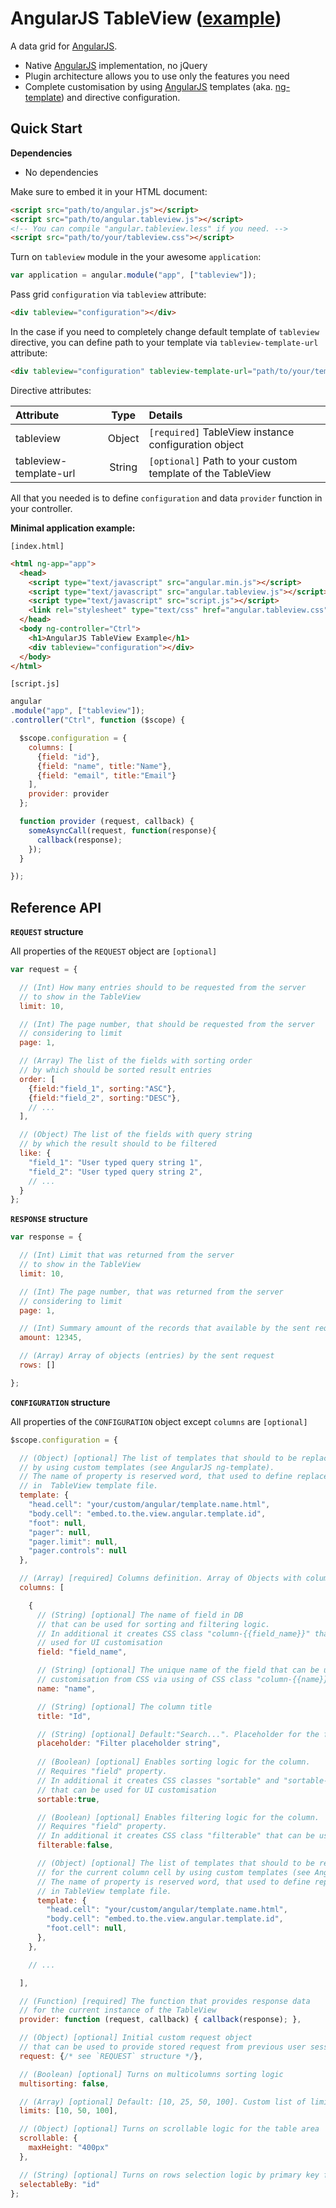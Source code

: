 # AngularJS TableView ([example])

[AngularJS]: https://angularjs.org/
[ng-template]: https://docs.angularjs.org/api/ng/directive/script
[example]: https://rawgit.com/w3core/AngularJS-TableView/master/example/index.html

A data grid for [AngularJS].

* Native [AngularJS] implementation, no jQuery
* Plugin architecture allows you to use only the features you need
* Complete customisation by using [AngularJS] templates (aka. [ng-template]) and directive configuration.



## Quick Start

**Dependencies**
* No dependencies

Make sure to embed it in your HTML document:
```html
<script src="path/to/angular.js"></script>
<script src="path/to/angular.tableview.js"></script>
<!-- You can compile "angular.tableview.less" if you need. -->
<script src="path/to/your/tableview.css"></script>
```

Turn on `tableview` module in the your awesome `application`:
```javascript
var application = angular.module("app", ["tableview"]);
```

Pass grid `configuration` via `tableview` attribute:
```html
<div tableview="configuration"></div>
```

In the case if you need to completely change default template of `tableview` directive, you can define path to your template via `tableview-template-url` attribute:
```html
<div tableview="configuration" tableview-template-url="path/to/your/template.html"></div>
```

Directive attributes:

|       Attribute        |  Type  | Details                                                    |
|:-----------------------|:------:|:-----------------------------------------------------------|
| tableview              | Object | `[required]` TableView instance configuration object       |
| tableview-template-url | String | `[optional]` Path to your custom template of the TableView |

All that you needed is to define `configuration` and data `provider` function in your controller.

**Minimal application example:**

`[index.html]`
```html
<html ng-app="app">
  <head>
    <script type="text/javascript" src="angular.min.js"></script>
    <script type="text/javascript" src="angular.tableview.js"></script>
    <script type="text/javascript" src="script.js"></script>
    <link rel="stylesheet" type="text/css" href="angular.tableview.css" />
  </head>
  <body ng-controller="Ctrl">
    <h1>AngularJS TableView Example</h1>
    <div tableview="configuration"></div>
  </body>
</html>
```

`[script.js]`
```javascript
angular
.module("app", ["tableview"]);
.controller("Ctrl", function ($scope) {

  $scope.configuration = {
    columns: [
      {field: "id"},
      {field: "name", title:"Name"},
      {field: "email", title:"Email"}
    ],
    provider: provider
  };

  function provider (request, callback) {
    someAsyncCall(request, function(response){
      callback(response);
    });
  }

});
```

## Reference API

**`REQUEST` structure**

All properties of the `REQUEST` object are `[optional]`
```javascript
var request = {

  // (Int) How many entries should to be requested from the server
  // to show in the TableView
  limit: 10,

  // (Int) The page number, that should be requested from the server
  // considering to limit
  page: 1,

  // (Array) The list of the fields with sorting order
  // by which should be sorted result entries
  order: [
    {field:"field_1", sorting:"ASC"},
    {field:"field_2", sorting:"DESC"},
    // ...
  ],

  // (Object) The list of the fields with query string
  // by which the result should to be filtered
  like: {
    "field_1": "User typed query string 1",
    "field_2": "User typed query string 2",
    // ...
  }
};
```

**`RESPONSE` structure**
```javascript
var response = {

  // (Int) Limit that was returned from the server
  // to show in the TableView
  limit: 10,

  // (Int) The page number, that was returned from the server
  // considering to limit
  page: 1,

  // (Int) Summary amount of the records that available by the sent request
  amount: 12345,

  // (Array) Array of objects (entries) by the sent request
  rows: []

};
```

**`CONFIGURATION` structure**

All properties of the `CONFIGURATION` object except `columns` are `[optional]`
```javascript
$scope.configuration = {

  // (Object) [optional] The list of templates that should to be replaced
  // by using custom templates (see AngularJS ng-template).
  // The name of property is reserved word, that used to define replacement area
  // in  TableView template file.
  template: {
    "head.cell": "your/custom/angular/template.name.html",
    "body.cell": "embed.to.the.view.angular.template.id",
    "foot": null,
    "pager": null,
    "pager.limit": null,
    "pager.controls": null
  },

  // (Array) [required] Columns definition. Array of Objects with column definition
  columns: [

    {
      // (String) [optional] The name of field in DB
      // that can be used for sorting and filtering logic.
      // In additional it creates CSS class "column-{{field_name}}" that can be
      // used for UI customisation
      field: "field_name",

      // (String) [optional] The unique name of the field that can be used for UI
      // customisation from CSS via using of CSS class "column-{{name}}"
      name: "name",

      // (String) [optional] The column title
      title: "Id",

      // (String) [optional] Default:"Search...". Placeholder for the filter input
      placeholder: "Filter placeholder string",
      
      // (Boolean) [optional] Enables sorting logic for the column.
      // Requires "field" property.
      // In additional it creates CSS classes "sortable" and "sortable-{{asc|desc}}"
      // that can be used for UI customisation
      sortable:true,

      // (Boolean) [optional] Enables filtering logic for the column.
      // Requires "field" property.
      // In additional it creates CSS class "filterable" that can be used for UI customisation
      filterable:false,

      // (Object) [optional] The list of templates that should to be replaced
      // for the current column cell by using custom templates (see AngularJS ng-template).
      // The name of property is reserved word, that used to define replacement area
      // in TableView template file.
      template: {
        "head.cell": "your/custom/angular/template.name.html",
        "body.cell": "embed.to.the.view.angular.template.id",
        "foot.cell": null,
      },
    },

    // ...

  ],

  // (Function) [required] The function that provides response data
  // for the current instance of the TableView
  provider: function (request, callback) { callback(response); },

  // (Object) [optional] Initial custom request object
  // that can be used to provide stored request from previous user session.
  request: {/* see `REQUEST` structure */},

  // (Boolean) [optional] Turns on multicolumns sorting logic
  multisorting: false,

  // (Array) [optional] Default: [10, 25, 50, 100]. Custom list of limit numbers.
  limits: [10, 50, 100],

  // (Object) [optional] Turns on scrollable logic for the table area
  scrollable: {
    maxHeight: "400px"
  },

  // (String) [optional] Turns on rows selection logic by primary key field
  selectableBy: "id"
};
```
